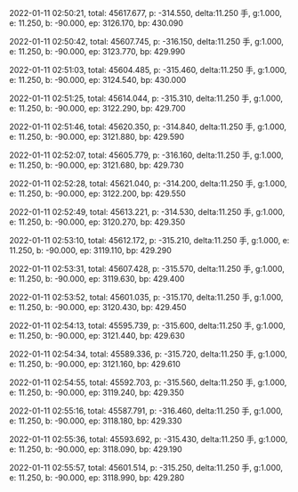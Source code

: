 2022-01-11 02:50:21, total: 45617.677, p: -314.550, delta:11.250 手, g:1.000, e: 11.250, b: -90.000, ep: 3126.170, bp: 430.090

2022-01-11 02:50:42, total: 45607.745, p: -316.150, delta:11.250 手, g:1.000, e: 11.250, b: -90.000, ep: 3123.770, bp: 429.990

2022-01-11 02:51:03, total: 45604.485, p: -315.460, delta:11.250 手, g:1.000, e: 11.250, b: -90.000, ep: 3124.540, bp: 430.000

2022-01-11 02:51:25, total: 45614.044, p: -315.310, delta:11.250 手, g:1.000, e: 11.250, b: -90.000, ep: 3122.290, bp: 429.700

2022-01-11 02:51:46, total: 45620.350, p: -314.840, delta:11.250 手, g:1.000, e: 11.250, b: -90.000, ep: 3121.880, bp: 429.590

2022-01-11 02:52:07, total: 45605.779, p: -316.160, delta:11.250 手, g:1.000, e: 11.250, b: -90.000, ep: 3121.680, bp: 429.730

2022-01-11 02:52:28, total: 45621.040, p: -314.200, delta:11.250 手, g:1.000, e: 11.250, b: -90.000, ep: 3122.200, bp: 429.550

2022-01-11 02:52:49, total: 45613.221, p: -314.530, delta:11.250 手, g:1.000, e: 11.250, b: -90.000, ep: 3120.270, bp: 429.350

2022-01-11 02:53:10, total: 45612.172, p: -315.210, delta:11.250 手, g:1.000, e: 11.250, b: -90.000, ep: 3119.110, bp: 429.290

2022-01-11 02:53:31, total: 45607.428, p: -315.570, delta:11.250 手, g:1.000, e: 11.250, b: -90.000, ep: 3119.630, bp: 429.400

2022-01-11 02:53:52, total: 45601.035, p: -315.170, delta:11.250 手, g:1.000, e: 11.250, b: -90.000, ep: 3120.430, bp: 429.450

2022-01-11 02:54:13, total: 45595.739, p: -315.600, delta:11.250 手, g:1.000, e: 11.250, b: -90.000, ep: 3121.440, bp: 429.630

2022-01-11 02:54:34, total: 45589.336, p: -315.720, delta:11.250 手, g:1.000, e: 11.250, b: -90.000, ep: 3121.160, bp: 429.610

2022-01-11 02:54:55, total: 45592.703, p: -315.560, delta:11.250 手, g:1.000, e: 11.250, b: -90.000, ep: 3119.240, bp: 429.350

2022-01-11 02:55:16, total: 45587.791, p: -316.460, delta:11.250 手, g:1.000, e: 11.250, b: -90.000, ep: 3118.180, bp: 429.330

2022-01-11 02:55:36, total: 45593.692, p: -315.430, delta:11.250 手, g:1.000, e: 11.250, b: -90.000, ep: 3118.090, bp: 429.190

2022-01-11 02:55:57, total: 45601.514, p: -315.250, delta:11.250 手, g:1.000, e: 11.250, b: -90.000, ep: 3118.990, bp: 429.280